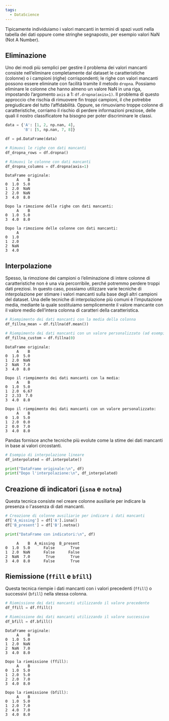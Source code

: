 ```yaml
---
tags:
  - DataScience
---
```

Tipicamente individuiamo i valori mancanti in termini di spazi vuoti nella tabella dei dati oppure come stringhe segnaposto, per esempio valori NaN (Not A Number). 

## Eliminazione

Uno dei modi più semplici per gestire il problema dei valori mancanti consiste nell’eliminare completamente dal dataset le caratteristiche (colonne) o i campioni (righe) corrispondenti; le righe con valori mancanti possono essere eliminate con facilità tramite il metodo `dropna`.
Possiamo eliminare le colonne che hanno almeno un valore NaN in una riga, impostando l’argomento `axis` a 1: `df.dropna(axis=1)`.
Il problema di questo approccio che rischia di rimuovere fin troppi campioni, il che potrebbe pregiudicare del tutto l’affidabilità.
Oppure, se rimuoviamo troppe colonne di caratteristiche, corriamo il rischio di perdere informazioni preziose, delle quali il nostro classificatore ha bisogno per poter discriminare le classi.

```python
data = {'A': [1, 2, np.nan, 4],
        'B': [5, np.nan, 7, 8]}

df = pd.DataFrame(data)

# Rimuovi le righe con dati mancanti
df_dropna_rows = df.dropna()

# Rimuovi le colonne con dati mancanti
df_dropna_columns = df.dropna(axis=1)
```

```
DataFrame originale:
     A    B
0  1.0  5.0
1  2.0  NaN
2  2.0  NaN
3  4.0  8.0

Dopo la rimozione delle righe con dati mancanti:
     A    B
0  1.0  5.0
3  4.0  8.0

Dopo la rimozione delle colonne con dati mancanti:
     A
0  1.0
1  2.0
2  NaN
3  4.0
```

## Interpolazione

Spesso, la rimozione dei campioni o l’eliminazione di intere colonne di caratteristiche non è una via percorribile, perché potremmo perdere troppi dati preziosi. In questo caso, possiamo utilizzare varie tecniche di interpolazione per stimare i valori mancanti sulla base degli altri campioni del dataset.
Una delle tecniche di interpolazione più comuni è l’imputazione media, mediante la quale sostituiamo semplicemente il valore mancante con il valore medio dell’intera colonna di caratteri della caratteristica.

```python
# Riempimento dei dati mancanti con la media della colonna
df_fillna_mean = df.fillna(df.mean())

# Riempimento dei dati mancanti con un valore personalizzato (ad esempio, 0)
df_fillna_custom = df.fillna(0)
```

```
DataFrame originale:
     A    B
0  1.0  5.0
1  2.0  NaN
2  NaN  7.0
3  4.0  8.0

Dopo il riempimento dei dati mancanti con la media:
     A    B
0  1.0  5.0
1  2.0  6.67
2  2.33  7.0
3  4.0  8.0

Dopo il riempimento dei dati mancanti con un valore personalizzato:
     A    B
0  1.0  5.0
1  2.0  0.0
2  0.0  7.0
3  4.0  8.0
```

Pandas fornisce anche tecniche più evolute come la stime dei dati mancanti in base ai valori circostanti.
```python
# Esempio di interpolazione lineare
df_interpolated = df.interpolate()

print("DataFrame originale:\n", df)
print("Dopo l'interpolazione:\n", df_interpolated)
```


## Creazione di indicatori (`isna` e `notna`)

Questa tecnica consiste nel creare colonne ausiliarie per indicare la presenza o l'assenza di dati mancanti.

```python
# Creazione di colonne ausiliarie per indicare i dati mancanti
df['A_missing'] = df['A'].isna()
df['B_present'] = df['B'].notna()

print("DataFrame con indicatori:\n", df)
```

```
     A    B  A_missing  B_present
0  1.0  5.0      False       True
1  2.0  NaN      False      False
2  NaN  7.0       True       True
3  4.0  8.0      False       True
```

## Riemissione (`ffill` e `bfill`)

Questa tecnica riempie i dati mancanti con i valori precedenti (`ffill`) o successivi (`bfill`) nella stessa colonna.

```python
# Riemissione dei dati mancanti utilizzando il valore precedente
df_ffill = df.ffill()

# Riemissione dei dati mancanti utilizzando il valore successivo
df_bfill = df.bfill()
```

```
DataFrame originale:
     A    B
0  1.0  5.0
1  2.0  NaN
2  NaN  7.0
3  4.0  8.0

Dopo la riemissione (ffill):
     A    B
0  1.0  5.0
1  2.0  5.0
2  2.0  7.0
3  4.0  8.0

Dopo la riemissione (bfill):
     A    B
0  1.0  5.0
1  2.0  7.0
2  4.0  7.0
3  4.0  8.0
```



